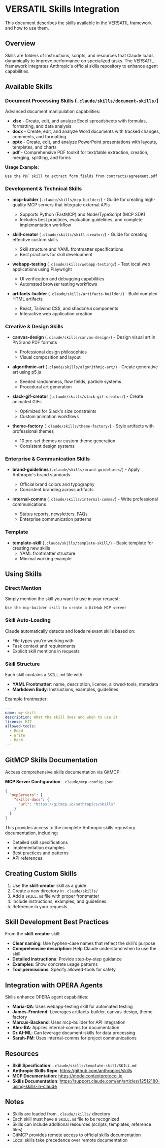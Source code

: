 # VERSATIL Skills Integration

This document describes the skills available in the VERSATIL framework and how to use them.

## Overview

Skills are folders of instructions, scripts, and resources that Claude loads dynamically to improve performance on specialized tasks. The VERSATIL framework integrates Anthropic's official skills repository to enhance agent capabilities.

## Available Skills

### Document Processing Skills (`.claude/skills/document-skills/`)

Advanced document manipulation capabilities:

- **xlsx** - Create, edit, and analyze Excel spreadsheets with formulas, formatting, and data analysis
- **docx** - Create, edit, and analyze Word documents with tracked changes, comments, and formatting
- **pptx** - Create, edit, and analyze PowerPoint presentations with layouts, templates, and charts
- **pdf** - Comprehensive PDF toolkit for text/table extraction, creation, merging, splitting, and forms

**Usage Example:**
```
Use the PDF skill to extract form fields from contracts/agreement.pdf
```

### Development & Technical Skills

- **mcp-builder** (`.claude/skills/mcp-builder/`) - Guide for creating high-quality MCP servers that integrate external APIs
  - Supports Python (FastMCP) and Node/TypeScript (MCP SDK)
  - Includes best practices, evaluation guidelines, and complete implementation workflow

- **skill-creator** (`.claude/skills/skill-creator/`) - Guide for creating effective custom skills
  - Skill structure and YAML frontmatter specifications
  - Best practices for skill development

- **webapp-testing** (`.claude/skills/webapp-testing/`) - Test local web applications using Playwright
  - UI verification and debugging capabilities
  - Automated browser testing workflows

- **artifacts-builder** (`.claude/skills/artifacts-builder/`) - Build complex HTML artifacts
  - React, Tailwind CSS, and shadcn/ui components
  - Interactive web application creation

### Creative & Design Skills

- **canvas-design** (`.claude/skills/canvas-design/`) - Design visual art in PNG and PDF formats
  - Professional design philosophies
  - Visual composition and layout

- **algorithmic-art** (`.claude/skills/algorithmic-art/`) - Create generative art using p5.js
  - Seeded randomness, flow fields, particle systems
  - Procedural art generation

- **slack-gif-creator** (`.claude/skills/slack-gif-creator/`) - Create animated GIFs
  - Optimized for Slack's size constraints
  - Custom animation workflows

- **theme-factory** (`.claude/skills/theme-factory/`) - Style artifacts with professional themes
  - 10 pre-set themes or custom theme generation
  - Consistent design systems

### Enterprise & Communication Skills

- **brand-guidelines** (`.claude/skills/brand-guidelines/`) - Apply Anthropic's brand standards
  - Official brand colors and typography
  - Consistent branding across artifacts

- **internal-comms** (`.claude/skills/internal-comms/`) - Write professional communications
  - Status reports, newsletters, FAQs
  - Enterprise communication patterns

### Template

- **template-skill** (`.claude/skills/template-skill/`) - Basic template for creating new skills
  - YAML frontmatter structure
  - Minimal working example

## Using Skills

### Direct Mention

Simply mention the skill you want to use in your request:

```
Use the mcp-builder skill to create a GitHub MCP server
```

### Skill Auto-Loading

Claude automatically detects and loads relevant skills based on:
- File types you're working with
- Task context and requirements
- Explicit skill mentions in requests

### Skill Structure

Each skill contains a `SKILL.md` file with:
- **YAML Frontmatter**: name, description, license, allowed-tools, metadata
- **Markdown Body**: Instructions, examples, guidelines

Example frontmatter:
```yaml
---
name: my-skill
description: What the skill does and when to use it
license: MIT
allowed-tools:
  - Read
  - Write
  - Bash
---
```

## GitMCP Skills Documentation

Access comprehensive skills documentation via GitMCP:

**MCP Server Configuration**: `.claude/mcp-config.json`
```json
{
  "mcpServers": {
    "skills-docs": {
      "url": "https://gitmcp.io/anthropics/skills"
    }
  }
}
```

This provides access to the complete Anthropic skills repository documentation, including:
- Detailed skill specifications
- Implementation examples
- Best practices and patterns
- API references

## Creating Custom Skills

1. Use the **skill-creator** skill as a guide
2. Create a new directory in `.claude/skills/`
3. Add a `SKILL.md` file with proper frontmatter
4. Include instructions, examples, and guidelines
5. Reference in your requests

## Skill Development Best Practices

From the **skill-creator** skill:

- **Clear naming**: Use hyphen-case names that reflect the skill's purpose
- **Comprehensive description**: Help Claude understand when to use the skill
- **Detailed instructions**: Provide step-by-step guidance
- **Examples**: Show concrete usage patterns
- **Tool permissions**: Specify allowed-tools for safety

## Integration with OPERA Agents

Skills enhance OPERA agent capabilities:

- **Maria-QA**: Uses webapp-testing skill for automated testing
- **James-Frontend**: Leverages artifacts-builder, canvas-design, theme-factory
- **Marcus-Backend**: Uses mcp-builder for API integration
- **Alex-BA**: Applies internal-comms for documentation
- **Dr.AI-ML**: Can leverage document-skills for data processing
- **Sarah-PM**: Uses internal-comms for project communications

## Resources

- **Skill Specification**: `.claude/skills/template-skill/SKILL.md`
- **Anthropic Skills Repo**: https://github.com/anthropics/skills
- **MCP Documentation**: https://modelcontextprotocol.io
- **Skills Documentation**: https://support.claude.com/en/articles/12512180-using-skills-in-claude

## Notes

- Skills are loaded from `.claude/skills/` directory
- Each skill must have a `SKILL.md` file to be recognized
- Skills can include additional resources (scripts, templates, reference files)
- GitMCP provides remote access to official skills documentation
- Local skills take precedence over remote documentation
